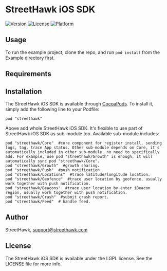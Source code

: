 # StreetHawk iOS SDK

[![Version](https://img.shields.io/cocoapods/v/streethawk.svg?style=flat)](http://cocoadocs.org/docsets/streethawk)
[![License](https://img.shields.io/cocoapods/l/streethawk.svg?style=flat)](http://cocoadocs.org/docsets/streethawk)
[![Platform](https://img.shields.io/cocoapods/p/streethawk.svg?style=flat)](http://cocoadocs.org/docsets/streethawk)

## Usage

To run the example project, clone the repo, and run `pod install` from the Example directory first.

## Requirements

## Installation

The StreetHawk iOS SDK is available through [CocoaPods](http://cocoapods.org). To install it, simply add the following line to your Podfile:

    pod "streethawk"

Above add whole StreetHawk iOS SDK. It's flexible to use part of StreetHawk iOS SDK as sub-module too. Available sub-module includes:

    pod "streethawk/Core"  #core component for register install, sending logs, tag, trace App status. Other sub-module depends on Core, it's automatically included in other sub-module, no need to specifically add. For example, use pod "streethawk/Growth" is enough, it will automatically sync pod "streethawk/Core".
    pod "streethawk/Growth"  #growth sharing.
    pod "streethawk/Push"  #push notification.
    pod "streethawk/Locations"  #trace latitude/longitude location.
    pod "streethawk/Geofence"  #trace user location by geofence, usually work together with push notification.
    pod "streethawk/Beacons"  #trace user location by enter iBeacon region, usually work together with push notification.
    pod "streethawk/Crash"  #submit crash report.
    pod "streethawk/Feed"  # handle feed.

## Author

StreetHawk, support@streethawk.com

## License

The StreetHawk iOS SDK is available under the LGPL license. See the LICENSE file for more info.